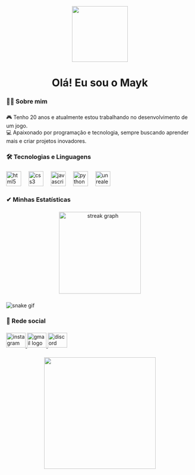 <div align="center">
  <img height="150" src="https://ik.imagekit.io/2cs1xx8pd/artwork.gif"  />
</div>

###

<h1 align="center">Olá! Eu sou o Mayk</h1>

###

<h3 align="left">👩‍💻  Sobre mim</h3>

###

<p align="left">🎮 Tenho 20 anos e atualmente estou trabalhando no desenvolvimento de um jogo.<br>💻 Apaixonado por programação e tecnologia, sempre buscando aprender mais e criar projetos inovadores.</p>

###

<h3 align="left">🛠 Tecnologias e Linguagens</h3>

###

<div align="left">
  <img src="https://cdn.jsdelivr.net/gh/devicons/devicon/icons/html5/html5-original.svg" height="40" alt="html5 logo"  />
  <img width="12" />
  <img src="https://cdn.jsdelivr.net/gh/devicons/devicon/icons/css3/css3-original.svg" height="40" alt="css3 logo"  />
  <img width="12" />
  <img src="https://cdn.jsdelivr.net/gh/devicons/devicon/icons/javascript/javascript-original.svg" height="40" alt="javascript logo"  />
  <img width="12" />
  <img src="https://cdn.jsdelivr.net/gh/devicons/devicon/icons/python/python-original.svg" height="40" alt="python logo"  />
  <img width="12" />
  <img src="https://cdn.jsdelivr.net/gh/devicons/devicon/icons/unrealengine/unrealengine-original.svg" height="40" alt="unrealengine logo"  />
</div>

###

<h3 align="left">✔   Minhas Estatísticas</h3>

###

<div align="center">
  <img src="https://streak-stats.demolab.com?user=Mayk0101&locale=pt-br&mode=daily&theme=great-gatsby&hide_border=false&border_radius=5&order=3" height="220" alt="streak graph"  />
</div>

###

![snake gif](https://github.com/Mayk0101/Mayk0101/blob/output/github-contribution-grid-snake.svg)

###

<h3 align="left">🔗 Rede social</h3>

###

<div align="left">
  <a href="https://www.instagram.com/MaykViana22" target="_blank">
    <img src="https://raw.githubusercontent.com/maurodesouza/profile-readme-generator/master/src/assets/icons/social/instagram/default.svg" width="52" height="40" alt="instagram logo"  />
  </a>
  <a href="douglascardoso3010@gmail.com" target="_blank">
    <img src="https://raw.githubusercontent.com/maurodesouza/profile-readme-generator/master/src/assets/icons/social/gmail/default.svg" width="52" height="40" alt="gmail logo"  />
  </a>
  <a href="https://discord.gg/9XXzfrMBs6" target="_blank">
    <img src="https://raw.githubusercontent.com/maurodesouza/profile-readme-generator/master/src/assets/icons/social/discord/default.svg" width="52" height="40" alt="discord logo"  />
  </a>
</div>

###

<div align="center">
  <img height="300" src="https://ik.imagekit.io/2cs1xx8pd/ant%201.gif?updatedAt=1730913415231"  />
</div>

###
